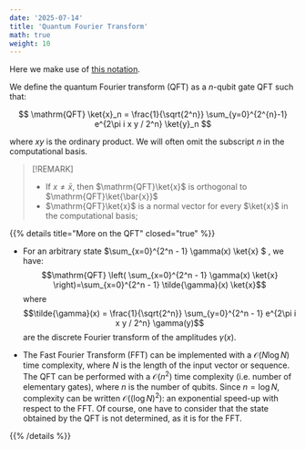 ```yaml
---
date: '2025-07-14'
title: 'Quantum Fourier Transform'
math: true
weight: 10
---
```

Here we make use of [this notation](../notation/#number-notation).


We define the quantum Fourier transform (QFT) as a $n$-qubit gate $\mathrm{QFT}$ such that:

$$
\mathrm{QFT} \ket{x}_n = \frac{1}{\sqrt{2^n}} \sum_{y=0}^{2^{n}-1} e^{2\pi i x y / 2^n} \ket{y}_n
$$

where $xy$ is the ordinary product. We will often omit the subscript $n$ in the computational basis.

>[!REMARK]
> - If $x \neq \bar{x}$, then $\mathrm{QFT}\ket{x}$ is orthogonal to $\mathrm{QFT}\ket{\bar{x}}$
> - $\mathrm{QFT}\ket{x}$ is a normal vector for every $\ket{x}$ in the computational basis;

{{% details title="More on the QFT" closed="true" %}}

- For an arbitrary state $\sum_{x=0}^{2^n - 1} \gamma(x) \ket{x} $ , we have:
$$\mathrm{QFT} \left( \sum_{x=0}^{2^n - 1} \gamma(x) \ket{x} \right)=\sum_{x=0}^{2^n - 1} \tilde{\gamma}(x) \ket{x}$$
where
$$\tilde{\gamma}(x) = \frac{1}{\sqrt{2^n}} \sum_{y=0}^{2^n - 1} e^{2\pi i x y / 2^n} \gamma(y)$$ 
are the discrete Fourier transform of the amplitudes $\gamma(x)$.

- The Fast Fourier Transform (FFT) can be implemented with a $\mathcal{O}(N\log{N})$ time complexity, where $N$ is the length of the input vector or sequence.
The QFT can be performed with a $\mathcal{O}(n^2)$ time complexity (i.e. number of elementary gates), where $n$ is the number of qubits. Since $n=\log{N}$, complexity can be written $\mathcal{O}((\log{N})^2)$: an exponential speed-up with respect to the FFT. Of course, one have to consider that the state obtained by the QFT is not determined, as it is for the FFT.

{{% /details %}}